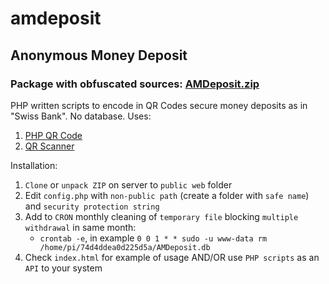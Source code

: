 # amdeposit
## Anonymous Money Deposit

### Package with obfuscated sources: [AMDeposit.zip](https://github.com/projecthbk/amdeposit/files/5558047/AMDeposit.zip)

PHP written scripts to encode in QR Codes secure money deposits as in "Swiss Bank". No database. Uses:

1. [PHP QR Code](http://phpqrcode.sourceforge.net/)
2. [QR Scanner](https://nimiq.github.io/qr-scanner/)

Installation:
1. `Clone` or `unpack ZIP` on server to `public web` folder
2. Edit `config.php` with `non-public path` (create a folder with `safe name`) and `security protection string`
3. Add to `CRON` monthly cleaning of `temporary file` blocking `multiple withdrawal` in same month:
    + `crontab -e`, in example `0 0 1 * * sudo -u www-data rm /home/pi/74d4ddea0d225d5a/AMDeposit.db`
4. Check `index.html` for example of usage AND/OR use `PHP scripts` as an `API` to your system
